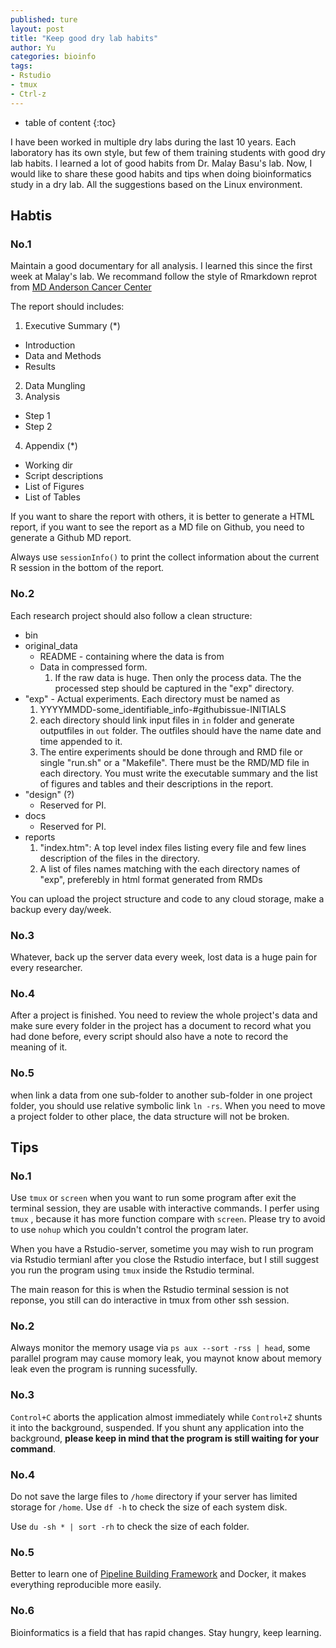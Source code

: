 ```yaml
---
published: ture
layout: post
title: "Keep good dry lab habits"
author: Yu
categories: bioinfo
tags:
- Rstudio
- tmux
- Ctrl-z
---
```


* table of content
{:toc} 

I have been worked in multiple dry labs during the last 10 years. Each laboratory has its own style, but few of them training students with good dry lab habits. I learned a lot of good habits from Dr. Malay Basu's lab. Now, I would like to share these good habits and tips when doing bioinformatics study in a dry lab. All the suggestions based on the Linux environment.

## Habtis 

### No.1

Maintain a good documentary for all analysis. I learned this since the first week at Malay's lab. We recommand follow the style of Rmarkdown reprot from [MD Anderson Cancer Center](https://bioinformatics.mdanderson.org/Supplements/ResidualDisease/Reports/)

The report should includes:

1. Executive Summary (\*)
  - Introduction
  - Data and Methods
  - Results
2. Data Mungling
3. Analysis
  - Step 1
  - Step 2
4. Appendix (\*)
  - Working dir
  - Script descriptions
  - List of Figures
  - List of Tables


If you want to share the report with others, it is better to generate a HTML report, if you want to see the report as a MD file on Github, you need to generate a Github MD report.

Always use `sessionInfo()` to print the collect information about the current R session in the bottom of the report.


### No.2

Each research project should also follow a clean structure:

- bin
- original_data
    * README - containing where the data is from
    * Data in compressed form.
        1. If the raw data is huge. Then only the process data. The the processed step should be captured in the "exp" directory.
- "exp" - Actual experiments. Each directory must be named as
  1. YYYYMMDD-some_identifiable_info-#githubissue-INITIALS
  2. each directory should link input files in `in` folder and generate outputfiles in `out` folder. The outfiles should have the name date and time appended to it.
  3. The entire experiments should be done through and RMD file or single "run.sh" or a "Makefile". There must be the RMD/MD file in each directory. You must write the executable summary and the list of figures and tables and their descriptions in the report.
- "design" (?)
  * Reserved for PI.
- docs
  * Reserved for PI.
- reports
  1. "index.htm": A top level index files listing every file and few lines description of the files in the directory.
  2. A list of files names matching with the each directory names of "exp", preferebly in html format generated from RMDs
  
  
You can upload the project structure and code to any cloud storage, make a backup every day/week. 


### No.3

Whatever, back up the server data every week, lost data is a huge pain for every researcher.

### No.4

After a project is finished. You need to review the whole project's data and make sure every folder in the project has a document to record what you had done before, every script should also have a note to record the meaning of it.

### No.5

when link a data from one sub-folder to another sub-folder in one project folder, you should use relative symbolic link `ln -rs`. When you need to move a project folder to other place, the data structure will not be broken.

## Tips 

### No.1

Use `tmux` or `screen` when you want to run some program after exit the terminal session, they are usable with interactive commands. I perfer using `tmux` , because it has more function compare with `screen`. Please try to avoid to use `nohup` which you couldn't control the program later. 

When you have a Rstudio-server, sometime you may wish to run program via Rstudio termianl after you close the Rstudio interface, but I still suggest you run the program using `tmux` inside the Rstudio terminal.

The main reason for this is when the Rstudio terminal session is not reponse, you still can do interactive in tmux from other ssh session.

### No.2

Always monitor the memory usage via `ps aux --sort -rss | head`, some parallel program may cause momory leak, you maynot know about memory leak even the program is running sucessfully. 

### No.3

`Control+C` aborts the application almost immediately while `Control+Z` shunts it into the background, suspended. If you shunt any application into the background, **please keep in mind that the program is still waiting for your command**.

### No.4

Do not save the large files to `/home` directory if your server has limited storage for `/home`. Use `df -h` to check the size of each system disk.

Use `du -sh * | sort -rh` to check the size of each folder.

### No.5

Better to learn one of [Pipeline Building Framework](https://www.biostars.org/p/91301/) and Docker, it makes everything reproducible more easily.

### No.6

Bioinformatics is a field that has rapid changes. Stay hungry, keep learning.

